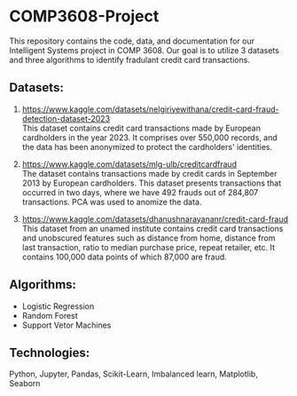 # COMP3608-Project

This repository contains the code, data, and documentation for our Intelligent Systems project in COMP 3608. Our goal is to utilize 3 datasets and three algorithms to identify fradulant credit card transactions.

## Datasets:
1. https://www.kaggle.com/datasets/nelgiriyewithana/credit-card-fraud-detection-dataset-2023 \
This dataset contains credit card transactions made by European cardholders in the year 2023. It comprises over 550,000 records, and the data has been anonymized to protect the cardholders' identities.

2. https://www.kaggle.com/datasets/mlg-ulb/creditcardfraud \
The dataset contains transactions made by credit cards in September 2013 by European cardholders. This dataset presents transactions that occurred in two days, where we have 492 frauds out of 284,807 transactions. PCA was used to anomize the data.

3. https://www.kaggle.com/datasets/dhanushnarayananr/credit-card-fraud \
This dataset from an unamed institute contains credit card transactions and unobscured features such as distance from home, distance from last transaction, ratio to median purchase price, repeat retailer, etc. It contains 100,000 data points of which 87,000 are fraud.

## Algorithms:
* Logistic Regression
* Random Forest
* Support Vetor Machines

## Technologies:
Python, Jupyter, Pandas, Scikit-Learn, Imbalanced learn, Matplotlib, Seaborn

